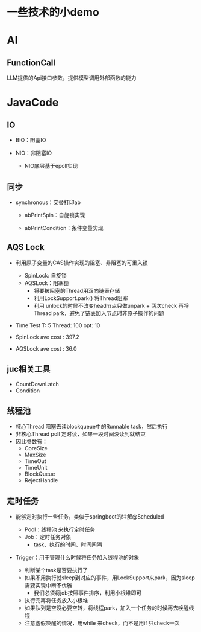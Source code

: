 # 一些技术的小demo

# AI

## FunctionCall

LLM提供的Api接口参数，提供模型调用外部函数的能力



# JavaCode

## IO



- BIO：阻塞IO

- NIO：非阻塞IO
  - NIO底层基于epoll实现	

## 同步

- synchronous：交替打印ab

  - abPrintSpin：自旋锁实现

  - abPrintCondition：条件变量实现



## AQS Lock

- 利用原子变量的CAS操作实现的阻塞、非阻塞的可重入锁
  - SpinLock: 自旋锁
  - AQSLock：阻塞锁
    - 将要被阻塞的Thread用双向链表存储
    - 利用LockSupport.park() 将Thread阻塞
    - 利用 unlock的时候不改变head节点只做unpark + 两次check 再将Thread park，避免了链表加入节点时非原子操作的问题

- Time Test
  T: 5
  Thread: 100
  opt: 10

- SpinLock
  ave cost : 397.2
- AQSLock
  ave cost : 36.0

##  juc相关工具

- CountDownLatch
- Condition

## 线程池

- 核心Thread 阻塞去读blockqueue中的Runnable task，然后执行
- 非核心Thread poll 定时读，如果一段时间没读到就结束
- 因此参数有：
  - CoreSize
  - MaxSize
  - TimeOut
  - TimeUnit
  - BlockQueue
  - RejectHandle



## 定时任务

- 能够定时执行一些任务，类似于springboot的注解@Scheduled
  - Pool：线程池 来执行定时任务
  - Job：定时任务对象 
    - task、执行的时间、时间间隔

- Trigger：用于管理什么时候将任务加入线程池的对象
  - 判断某个task是否要执行了
  - 如果不用执行就sleep到对应的事件，用LockSupport来park，因为sleep需要实现中断不优雅
    - 我们必须将job按照事件排序，利用小根堆即可
  - 执行完再将任务放入小根堆
  - 如果队列是空没必要空转，将线程park，加入一个任务的时候再去唤醒线程
  - 注意虚假唤醒的情况，用while 来check，而不是用if 只check一次

